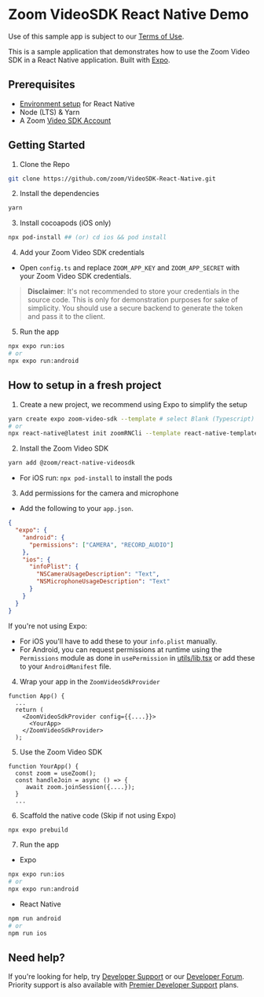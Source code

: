 # Zoom VideoSDK React Native Demo

Use of this sample app is subject to our [Terms of Use](https://explore.zoom.us/en/video-sdk-terms/).

This is a sample application that demonstrates how to use the Zoom Video SDK in a React Native application. Built with [Expo](https://https://docs.expo.dev/).

## Prerequisites

- [Environment setup](https://reactnative.dev/docs/environment-setup) for React Native
- Node (LTS) & Yarn
- A Zoom [Video SDK Account](https://developers.zoom.us/docs/video-sdk/get-credentials/)

## Getting Started

1. Clone the Repo

```bash
git clone https://github.com/zoom/VideoSDK-React-Native.git
```

2. Install the dependencies

```bash
yarn
```

3. Install cocoapods (iOS only)

```bash
npx pod-install ## (or) cd ios && pod install
```

4. Add your Zoom Video SDK credentials

- Open `config.ts` and replace `ZOOM_APP_KEY` and `ZOOM_APP_SECRET` with your Zoom Video SDK credentials.

> **Disclaimer**: It's not recommended to store your credentials in the source code. This is only for demonstration purposes for sake of simplicity. You should use a secure backend to generate the token and pass it to the client.

5. Run the app

```bash
npx expo run:ios
# or
npx expo run:android
```

## How to setup in a fresh project

1. Create a new project, we recommend using Expo to simplify the setup

```bash
yarn create expo zoom-video-sdk --template # select Blank (Typescript)
# or
npx react-native@latest init zoomRNCli --template react-native-template-typescript
```

2. Install the Zoom Video SDK

```bash
yarn add @zoom/react-native-videosdk
```

- For iOS run: `npx pod-install` to install the pods

3. Add permissions for the camera and microphone

- Add the following to your `app.json`.

```json
{
  "expo": {
    "android": {
      "permissions": ["CAMERA", "RECORD_AUDIO"]
    },
    "ios": {
      "infoPlist": {
        "NSCameraUsageDescription": "Text",
        "NSMicrophoneUsageDescription": "Text"
      }
    }
  }
}
```

If you're not using Expo:

- For iOS you'll have to add these to your `info.plist` manually.
- For Android, you can request permissions at runtime using the `Permissions` module as done in `usePermission` in [utils/lib.tsx](https://link/) or add these to your `AndroidManifest` file.

4. Wrap your app in the `ZoomVideoSdkProvider`

```tsx
function App() {
  ...
  return (
    <ZoomVideoSdkProvider config={{....}}>
      <YourApp>
    </ZoomVideoSdkProvider>
  );
```

5. Use the Zoom Video SDK

```tsx
function YourApp() {
  const zoom = useZoom();
  const handleJoin = async () => {
     await zoom.joinSession({....});
  }
  ...
```

6. Scaffold the native code (Skip if not using Expo)

```bash
npx expo prebuild
```

7. Run the app

- Expo

```bash
npx expo run:ios
# or
npx expo run:android
```

- React Native

```bash
npm run android
# or
npm run ios
```

## Need help?

If you're looking for help, try [Developer Support](https://devsupport.zoom.us) or our [Developer Forum](https://devforum.zoom.us). Priority support is also available with [Premier Developer Support](https://explore.zoom.us/docs/en-us/developer-support-plans.html) plans.
